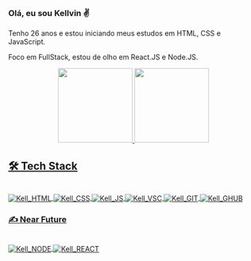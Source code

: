 ### Olá, eu sou Kellvin ✌️

<p>Tenho 26 anos e estou iniciando meus estudos em HTML, CSS e JavaScript.</p>
<p>Foco em FullStack, estou de olho em React.JS e Node.JS.</p>

<div>
  <a href="https://www.linkedin.com/in/kellvin-correia-alves/"><img src="https://img.shields.io/badge/-LinkedIn-blue?style=flat&logo=linkedIn" alt=""></a>
</div>

<div align="center">
  <a href="https://github.com/KellvinCorreia">
  <img height="150em" src="https://github-readme-stats.vercel.app/api?username=KellvinCorreia&show_icons=true&theme=tokyonight&include_all_commits=true&count_private=true"/>
  <img height="150em" src="https://github-readme-stats.vercel.app/api/top-langs/?username=KellvinCorreia&layout=compact&langs_count=5&theme=tokyonight"/>
</div>


## 🛠️ Tech Stack
<div style="display: inline_block"><br>
  <img align="center" alt="Kell_HTML" src="https://camo.githubusercontent.com/c8d13e1c596a6726b1da8475a9299fac133f95ef009083b48be01f975a44987e/68747470733a2f2f696d672e736869656c64732e696f2f62616467652f2d48544d4c2d3035313232413f7374796c653d666c6174266c6f676f3d48544d4c35">
  <img align="center" alt="Kell_CSS" src="https://camo.githubusercontent.com/d738d76484d50c8345c2d01e39364b707285bc7936140858e7909dfe6424efb2/68747470733a2f2f696d672e736869656c64732e696f2f62616467652f2d4353532d3035313232413f7374796c653d666c6174266c6f676f3d43535333266c6f676f436f6c6f723d313537324236">
  <img align="center" alt="Kell_JS" src="https://camo.githubusercontent.com/6e8ce928be6e5866e27140eb0bb25479b52137d75ee0196e7b67c91038a9abc3/68747470733a2f2f696d672e736869656c64732e696f2f62616467652f2d4a6176615363726970742d3035313232413f7374796c653d666c6174266c6f676f3d6a617661736372697074">
  <img align="center" alt="Kell_VSC" src="https://camo.githubusercontent.com/1ca4fca85fcdf590edd7002c02ded299502daa79309d0656859b69d55a1c1fa9/68747470733a2f2f696d672e736869656c64732e696f2f62616467652f2d56697375616c25323053747564696f253230436f64652d3035313232413f7374796c653d666c6174266c6f676f3d76697375616c2d73747564696f2d636f6465266c6f676f436f6c6f723d303037414343">
  <img align="center" alt="Kell_GIT" src="https://camo.githubusercontent.com/2fc774b6f44efd9ac27316c539e0e94f8e524f872dc5b1c3ef60266a598331bc/68747470733a2f2f696d672e736869656c64732e696f2f62616467652f2d4769742d3035313232413f7374796c653d666c6174266c6f676f3d676974">
  <img align="center" alt="Kell_GHUB" src="https://camo.githubusercontent.com/202a58d250ff1d21ee70433e0070b55f8fed747f8883c1750742aa791b1ad871/68747470733a2f2f696d672e736869656c64732e696f2f62616467652f2d4769744875622d3035313232413f7374796c653d666c6174266c6f676f3d676974687562">
</div>

### ✍️ Near Future
<div style="display: inline_block"><br>
  <img align="center" alt="Kell_NODE" src="https://camo.githubusercontent.com/441ef92f4ca6ed08f5179c92de1db983e255289755d138acddb23c503f54fc9c/68747470733a2f2f696d672e736869656c64732e696f2f62616467652f2d4e6f64652e6a732d3035313232413f7374796c653d666c6174266c6f676f3d6e6f64652e6a73">
  <img align="center" alt="Kell_REACT" src="https://camo.githubusercontent.com/0dbdbda9b41b77beb88c3a54e5da74ae7632c0683b09536f78bcc146258be5fe/68747470733a2f2f696d672e736869656c64732e696f2f62616467652f2d52656163742d3035313232413f7374796c653d666c6174266c6f676f3d7265616374">
</div>
